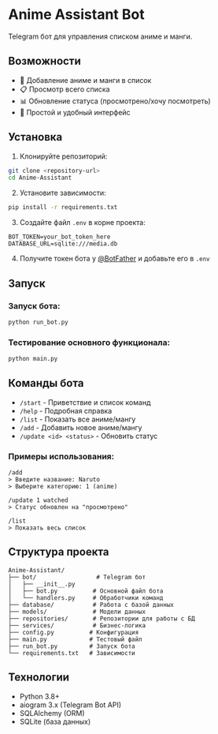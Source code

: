 # Anime Assistant Bot

Telegram бот для управления списком аниме и манги.

## Возможности

- 📝 Добавление аниме и манги в список
- 📋 Просмотр всего списка
- 📊 Обновление статуса (просмотрено/хочу посмотреть)
- 🎯 Простой и удобный интерфейс

## Установка

1. Клонируйте репозиторий:
```bash
git clone <repository-url>
cd Anime-Assistant
```

2. Установите зависимости:
```bash
pip install -r requirements.txt
```

3. Создайте файл `.env` в корне проекта:
```env
BOT_TOKEN=your_bot_token_here
DATABASE_URL=sqlite:///media.db
```

4. Получите токен бота у [@BotFather](https://t.me/BotFather) и добавьте его в `.env`

## Запуск

### Запуск бота:
```bash
python run_bot.py
```

### Тестирование основного функционала:
```bash
python main.py
```

## Команды бота

- `/start` - Приветствие и список команд
- `/help` - Подробная справка
- `/list` - Показать все аниме/мангу
- `/add` - Добавить новое аниме/мангу
- `/update <id> <status>` - Обновить статус

### Примеры использования:

```
/add
> Введите название: Naruto
> Выберите категорию: 1 (anime)

/update 1 watched
> Статус обновлен на "просмотрено"

/list
> Показать весь список
```

## Структура проекта

```
Anime-Assistant/
├── bot/                 # Telegram бот
│   ├── __init__.py
│   ├── bot.py          # Основной файл бота
│   └── handlers.py     # Обработчики команд
├── database/           # Работа с базой данных
├── models/             # Модели данных
├── repositories/       # Репозитории для работы с БД
├── services/           # Бизнес-логика
├── config.py          # Конфигурация
├── main.py            # Тестовый файл
├── run_bot.py         # Запуск бота
└── requirements.txt   # Зависимости
```

## Технологии

- Python 3.8+
- aiogram 3.x (Telegram Bot API)
- SQLAlchemy (ORM)
- SQLite (база данных)
